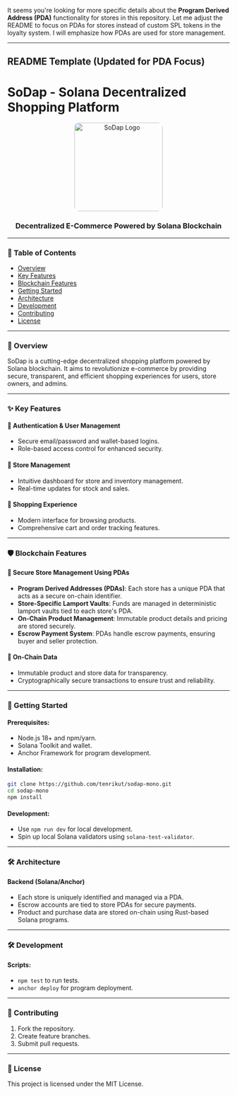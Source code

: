 It seems you're looking for more specific details about the **Program Derived Address (PDA)** functionality for stores in this repository. Let me adjust the README to focus on PDAs for stores instead of custom SPL tokens in the loyalty system. I will emphasize how PDAs are used for store management.

---

## README Template (Updated for PDA Focus)

# SoDap - Solana Decentralized Shopping Platform

<div align="center">
  <img src="app/public/sodap.webp" alt="SoDap Logo" width="200" style="border-radius: 10px;">
  <h3>Decentralized E-Commerce Powered by Solana Blockchain</h3>
</div>

---

### 📖 Table of Contents
- [Overview](#-overview)
- [Key Features](#-key-features)
- [Blockchain Features](#-blockchain-features)
- [Getting Started](#-getting-started)
- [Architecture](#-architecture)
- [Development](#-development)
- [Contributing](#-contributing)
- [License](#-license)

---

### 🌟 Overview

SoDap is a cutting-edge decentralized shopping platform powered by Solana blockchain. It aims to revolutionize e-commerce by providing secure, transparent, and efficient shopping experiences for users, store owners, and admins.

---

### ✨ Key Features

#### 🔐 Authentication & User Management
- Secure email/password and wallet-based logins.
- Role-based access control for enhanced security.

#### 🏪 Store Management
- Intuitive dashboard for store and inventory management.
- Real-time updates for stock and sales.

#### 🛒 Shopping Experience
- Modern interface for browsing products.
- Comprehensive cart and order tracking features.

---

### 🛡️ Blockchain Features

#### 💸 Secure Store Management Using PDAs
- **Program Derived Addresses (PDAs)**: Each store has a unique PDA that acts as a secure on-chain identifier.
- **Store-Specific Lamport Vaults**: Funds are managed in deterministic lamport vaults tied to each store's PDA.
- **On-Chain Product Management**: Immutable product details and pricing are stored securely.
- **Escrow Payment System**: PDAs handle escrow payments, ensuring buyer and seller protection.

#### 🔗 On-Chain Data
- Immutable product and store data for transparency.
- Cryptographically secure transactions to ensure trust and reliability.

---

### 🚀 Getting Started

#### Prerequisites:
- Node.js 18+ and npm/yarn.
- Solana Toolkit and wallet.
- Anchor Framework for program development.

#### Installation:
```bash
git clone https://github.com/tenrikut/sodap-mono.git
cd sodap-mono
npm install
```

#### Development:
- Use `npm run dev` for local development.
- Spin up local Solana validators using `solana-test-validator`.

---

### 🛠️ Architecture

#### Backend (Solana/Anchor)
- Each store is uniquely identified and managed via a PDA.
- Escrow accounts are tied to store PDAs for secure payments.
- Product and purchase data are stored on-chain using Rust-based Solana programs.

---

### 🛠️ Development

#### Scripts:
- `npm test` to run tests.
- `anchor deploy` for program deployment.

---

### 🤝 Contributing

1. Fork the repository.
2. Create feature branches.
3. Submit pull requests.

---

### 📄 License

This project is licensed under the MIT License.
